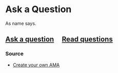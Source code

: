 # Ask a Question

As name says.

## [Ask a question](../../issues/new) &nbsp;&nbsp;&nbsp; [Read questions](../../issues?q=is%3Aissue+is%3Aclosed+sort%3Aupdated-desc)

### Source

- [Create your own AMA](https://github.com/sindresorhus/amas/blob/master/create-ama.md)
